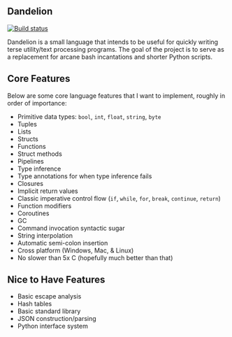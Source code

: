 Dandelion
---
[![Build status](https://ci.appveyor.com/api/projects/status/gw92mo0nl48cy3mm?svg=true)](https://ci.appveyor.com/project/zdandoh/dandelion)

Dandelion is a small language that intends to be useful for quickly writing terse utility/text processing programs. The goal of the project is to serve as a replacement for arcane bash incantations and shorter Python scripts.

Core Features
---
Below are some core language features that I want to implement, roughly in order of importance:

- Primitive data types: `bool`, `int`, `float`, `string`, `byte`
- Tuples
- Lists
- Structs
- Functions
- Struct methods
- Pipelines
- Type inference
- Type annotations for when type inference fails
- Closures
- Implicit return values
- Classic imperative control flow (`if`, `while`, `for`, `break`, `continue`, `return`)
- Function modifiers
- Coroutines
- GC
- Command invocation syntactic sugar
- String interpolation
- Automatic semi-colon insertion
- Cross platform (Windows, Mac, & Linux)
- No slower than 5x C (hopefully much better than that)

Nice to Have Features
---
- Basic escape analysis
- Hash tables
- Basic standard library
- JSON construction/parsing
- Python interface system
